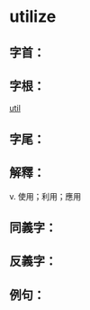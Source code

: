 # utilize


## 字首：

## 字根：
[util](/Root%20Prefix%20and%20Suffix/U/util.md)

## 字尾：


## 解釋：
v.
使用；利用；應用

## 同義字：

## 反義字：

## 例句：

